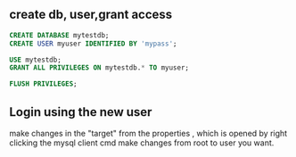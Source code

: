 ## create db, user,grant access
```sql
CREATE DATABASE mytestdb;
CREATE USER myuser IDENTIFIED BY 'mypass';

USE mytestdb;
GRANT ALL PRIVILEGES ON mytestdb.* TO myuser;

FLUSH PRIVILEGES;
```
## Login using the new user
make changes in the "target" from the properties , which is opened by right clicking the mysql client cmd
make changes from root to user you want.
